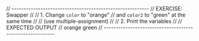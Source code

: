 // ---------------------------------------------------------
// EXERCISE: Swapper
//
//  1. Change `color` to "orange"
//     and `color2` to "green" at the same time
//
//     (use multiple-assignment)
//
//  2. Print the variables
//
// EXPECTED OUTPUT
//  orange green
// ---------------------------------------------------------